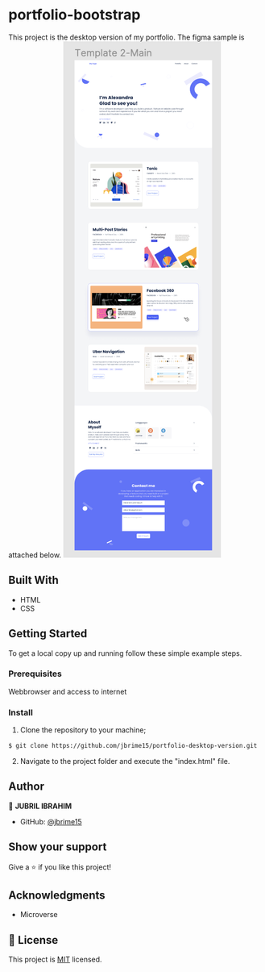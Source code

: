 # portfolio-bootstrap

This project is the desktop version of my portfolio. The figma sample is attached below.
![screenshot](images/desktop-template.png)

## Built With
- HTML
- CSS

## Getting Started

To get a local copy up and running follow these simple example steps.

### Prerequisites

Webbrowser and access to internet

### Install

1) Clone the repository to your machine;

```sh
$ git clone https://github.com/jbrime15/portfolio-desktop-version.git
```

2) Navigate to the project folder and execute the "index.html" file.

## Author

👤 **JUBRIL IBRAHIM**

- GitHub: [@jbrime15](https://github.com/jbrime15)

## Show your support

Give a ⭐️ if you like this project!

## Acknowledgments

- Microverse

## 📝 License

This project is [MIT](./MIT.md) licensed.